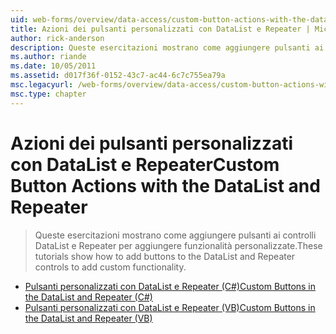 ```yaml
---
uid: web-forms/overview/data-access/custom-button-actions-with-the-datalist-and-repeater/index
title: Azioni dei pulsanti personalizzati con DataList e Repeater | Microsoft Docs
author: rick-anderson
description: Queste esercitazioni mostrano come aggiungere pulsanti ai controlli DataList e Repeater per aggiungere funzionalità personalizzate.
ms.author: riande
ms.date: 10/05/2011
ms.assetid: d017f36f-0152-43c7-ac44-6c7c755ea79a
msc.legacyurl: /web-forms/overview/data-access/custom-button-actions-with-the-datalist-and-repeater
msc.type: chapter
---
```

<a name="custom-button-actions-with-the-datalist-and-repeater"></a><span data-ttu-id="5a2b5-103">Azioni dei pulsanti personalizzati con DataList e Repeater</span><span class="sxs-lookup"><span data-stu-id="5a2b5-103">Custom Button Actions with the DataList and Repeater</span></span>
====================
> <span data-ttu-id="5a2b5-104">Queste esercitazioni mostrano come aggiungere pulsanti ai controlli DataList e Repeater per aggiungere funzionalità personalizzate.</span><span class="sxs-lookup"><span data-stu-id="5a2b5-104">These tutorials show how to add buttons to the DataList and Repeater controls to add custom functionality.</span></span>


- [<span data-ttu-id="5a2b5-105">Pulsanti personalizzati con DataList e Repeater (C#)</span><span class="sxs-lookup"><span data-stu-id="5a2b5-105">Custom Buttons in the DataList and Repeater (C#)</span></span>](custom-buttons-in-the-datalist-and-repeater-cs.md)
- [<span data-ttu-id="5a2b5-106">Pulsanti personalizzati con DataList e Repeater (VB)</span><span class="sxs-lookup"><span data-stu-id="5a2b5-106">Custom Buttons in the DataList and Repeater (VB)</span></span>](custom-buttons-in-the-datalist-and-repeater-vb.md)
